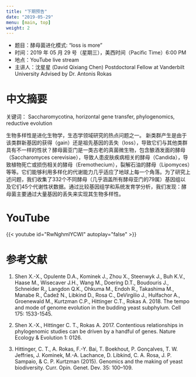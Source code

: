 ```yaml
---
title: "下期预告"
date: "2019-05-29"
menu: [main, top]
weight: 2
---
```



- 题目：酵母菌进化模式: “loss is more”
- 时间：2019 年 05 月 29 号（星期三），美西时间（Pacific Time）6:00 PM
- 地点：YouTube live stream
- 主讲人：沈星星 (David Qixiang Chen) Postdoctoral Fellow at Vanderbilt University Advised by Dr. Antonis Rokas



# 中文摘要

关键词： Saccharomycotina, horizontal gene transfer, phylogenomics, reductive evolution

生物多样性是进化生物学，生态学领域研究的热点问题之一。 新类群产生是由于该类群新基因的获得（gain）还是祖先基因的丢失（loss），导致它们与其他类群具有不一样的性状？酵母菌亚门是一类古老的真菌微生物，包含酿酒发面的酵母（Saccharomyces cerevisiae），导致人患皮肤疾病相关的酵母（Candida），导致植物死亡或损伤相关的酵母（Eremothecium），裂解石油的酵母（Lipomyces）等等。它们能够利用多样化的代谢能力几乎适应了地球上每一个角落。为了研究上述问题，我们收集了332个不同酵母（几乎涵盖所有酵母亚门的79属）基因组以及它们45个代谢性状数据。通过比较基因组学和系统发育学分析，我们发现：酵母菌主要通过大量基因的丢失来实现其生物多样性。




# YouTube


{{< youtube id="RwNghmlYCWI" autoplay="false" >}}



# 参考文献
1. Shen X.-X., Opulente D.A., Kominek J., Zhou X., Steenwyk J., Buh K.V., Haase M., Wisecaver J.H., Wang M., Doering D.T., Boudouris J., Schneider R., Langdon Q.K., Ohkuma M., Endoh R., Takashima M., Manabe R., Čadež N., Libkind D., Rosa C., DeVirgilio J., Hulfachor A., Groenewald M., Kurtzman C.P., Hittinger C.T., Rokas A. 2018. The tempo and mode of genome evolution in the budding yeast subphylum. Cell 175: 1533-1545.

2. Shen X.-X., Hittinger C. T., Rokas A. 2017. Contentious relationships in phylogenomic studies can be driven by a handful of genes. Nature Ecology & Evolution 1: 0126.

3. Hittinger, C. T., A. Rokas, F.-Y. Bai, T. Boekhout, P. Gonçalves, T. W. Jeffries, J. Kominek, M.-A. Lachance, D. Libkind, C. A. Rosa, J. P. Sampaio, & C. P. Kurtzman (2015). Genomics and the making of yeast biodiversity. Curr. Opin. Genet. Dev. 35: 100–109.  









